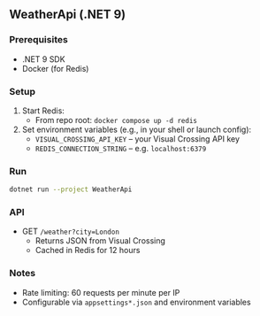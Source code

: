 ## WeatherApi (.NET 9)

### Prerequisites
- .NET 9 SDK
- Docker (for Redis)

### Setup
1. Start Redis:
   - From repo root: `docker compose up -d redis`
2. Set environment variables (e.g., in your shell or launch config):
   - `VISUAL_CROSSING_API_KEY` – your Visual Crossing API key
   - `REDIS_CONNECTION_STRING` – e.g. `localhost:6379`

### Run
```bash
dotnet run --project WeatherApi
```

### API
- GET `/weather?city=London`
  - Returns JSON from Visual Crossing
  - Cached in Redis for 12 hours

### Notes
- Rate limiting: 60 requests per minute per IP
- Configurable via `appsettings*.json` and environment variables


